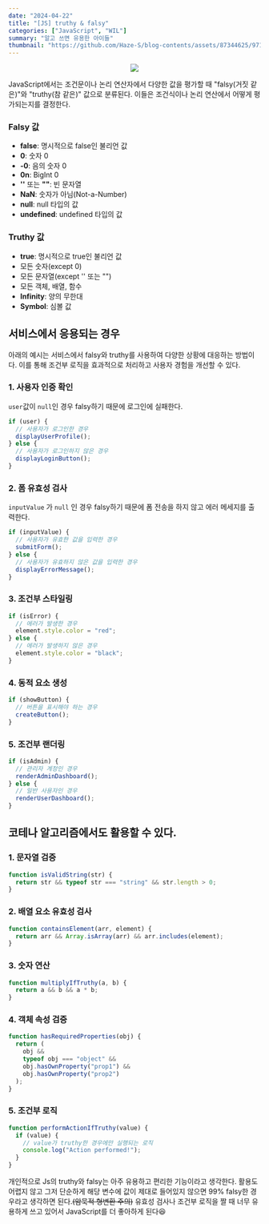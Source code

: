 ```yaml
---
date: "2024-04-22"
title: "[JS] truthy & falsy"
categories: ["JavaScript", "WIL"]
summary: "알고 쓰면 유용한 아이들"
thumbnail: "https://github.com/Haze-S/blog-contents/assets/87344625/9710b7e5-013d-4432-88b8-4410b0e00e41"
---
```


<p align=center>
  <img src="https://github.com/Haze-S/blog-contents/assets/87344625/9710b7e5-013d-4432-88b8-4410b0e00e41">
</p>

JavaScript에서는 조건문이나 논리 연산자에서 다양한 값을 평가할 때 "falsy(거짓 같은)"와 "truthy(참 같은)" 값으로 분류된다. 이들은 조건식이나 논리 연산에서 어떻게 평가되는지를 결정한다.

### **Falsy 값**

- **false**: 명시적으로 false인 불리언 값
- **0**: 숫자 0
- **-0**: 음의 숫자 0
- **0n**: BigInt 0
- **''** 또는 **""**: 빈 문자열
- **NaN**: 숫자가 아님(Not-a-Number)
- **null**: null 타입의 값
- **undefined**: undefined 타입의 값

### **Truthy 값**

- **true**: 명시적으로 true인 불리언 값
- 모든 숫자(except 0)
- 모든 문자열(except '' 또는 "")
- 모든 객체, 배열, 함수
- **Infinity**: 양의 무한대
- **Symbol**: 심볼 값

## 서비스에서 응용되는 경우

아래의 예시는 서비스에서 falsy와 truthy를 사용하여 다양한 상황에 대응하는 방법이다. 이를 통해 조건부 로직을 효과적으로 처리하고 사용자 경험을 개선할 수 있다.

### 1. 사용자 인증 확인

`user`값이 `null`인 경우 falsy하기 때문에 로그인에 실패한다.

```jsx
if (user) {
  // 사용자가 로그인한 경우
  displayUserProfile();
} else {
  // 사용자가 로그인하지 않은 경우
  displayLoginButton();
}
```

### 2. 폼 유효성 검사

`inputValue` 가 `null` 인 경우 falsy하기 때문에 폼 전송을 하지 않고 에러 메세지를 출력한다.

```jsx
if (inputValue) {
  // 사용자가 유효한 값을 입력한 경우
  submitForm();
} else {
  // 사용자가 유효하지 않은 값을 입력한 경우
  displayErrorMessage();
}
```

### 3. 조건부 스타일링

```jsx
if (isError) {
  // 에러가 발생한 경우
  element.style.color = "red";
} else {
  // 에러가 발생하지 않은 경우
  element.style.color = "black";
}
```

### 4. 동적 요소 생성

```jsx
if (showButton) {
  // 버튼을 표시해야 하는 경우
  createButton();
}
```

### 5. 조건부 랜더링

```jsx
if (isAdmin) {
  // 관리자 계정인 경우
  renderAdminDashboard();
} else {
  // 일반 사용자인 경우
  renderUserDashboard();
}
```

## 코테나 알고리즘에서도 활용할 수 있다.

### 1. 문자열 검증

```jsx
function isValidString(str) {
  return str && typeof str === "string" && str.length > 0;
}
```

### 2. 배열 요소 유효성 검사

```jsx
function containsElement(arr, element) {
  return arr && Array.isArray(arr) && arr.includes(element);
}
```

### 3. 숫자 연산

```jsx
function multiplyIfTruthy(a, b) {
  return a && b && a * b;
}
```

### 4. 객체 속성 검증

```jsx
function hasRequiredProperties(obj) {
  return (
    obj &&
    typeof obj === "object" &&
    obj.hasOwnProperty("prop1") &&
    obj.hasOwnProperty("prop2")
  );
}
```

### 5. 조건부 로직

```jsx
function performActionIfTruthy(value) {
  if (value) {
    // value가 truthy한 경우에만 실행되는 로직
    console.log("Action performed!");
  }
}
```

개인적으로 Js의 truthy와 falsy는 아주 유용하고 편리한 기능이라고 생각한다. 활용도 어렵지 않고 그저 단순하게 해당 변수에 값이 제대로 들어있지 않으면 99% falsy한 경우라고 생각하면 된다.~~(암묵적 형변환 주의)~~ 유효성 검사나 조건부 로직을 짤 때 너무 유용하게 쓰고 있어서 JavaScript를 더 좋아하게 된다😆
